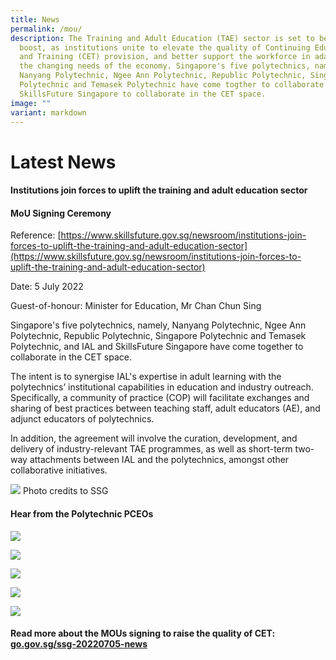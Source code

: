 ```yaml
---
title: News
permalink: /mou/
description: The Training and Adult Education (TAE) sector is set to be given a
  boost, as institutions unite to elevate the quality of Continuing Education
  and Training (CET) provision, and better support the workforce in adapting to
  the changing needs of the economy. Singapore's five polytechnics, namely
  Nanyang Polytechnic, Ngee Ann Polytechnic, Republic Polytechnic, Singapore
  Polytechnic and Temasek Polytechnic have come togther to collaborate with IAL,
  SkillsFuture Singapore to collaborate in the CET space.
image: ""
variant: markdown
---
```

# Latest News

#### Institutions join forces to uplift the training and adult education sector

#### MoU Signing Ceremony

Reference: [https://www.skillsfuture.gov.sg/newsroom/institutions-join-forces-to-uplift-the-training-and-adult-education-sector](https://www.skillsfuture.gov.sg/newsroom/institutions-join-forces-to-uplift-the-training-and-adult-education-sector)

Date: 5 July 2022

Guest-of-honour:
Minister for Education, Mr Chan Chun Sing

Singapore's five polytechnics, namely, Nanyang Polytechnic, Ngee Ann Polytechnic, Republic Polytechnic, Singapore Polytechnic and Temasek Polytechnic, and IAL and SkillsFuture Singapore have come together to collaborate in the CET space. 

The intent is to synergise IAL's expertise in adult learning with the polytechnics’ institutional capabilities in education and industry outreach. Specifically, a community of practice (COP) will facilitate exchanges and sharing of best practices between teaching staff, adult educators (AE), and adjunct educators of polytechnics. 

In addition, the agreement will involve the curation, development, and delivery of industry-relevant TAE programmes, as well as short-term two-way attachments between IAL and the polytechnics, amongst other collaborative initiatives.  

![](/images/mou.jpg)
Photo credits to SSG

#### Hear from the Polytechnic PCEOs

![](/images/quote%20instagram%20post.jpg)

![](/images/quote%20instagram%20post%20(1).jpg)

![](/images/quote%20instagram%20post%20(2).jpg)

![](/images/quote%20instagram%20post%20(4).jpg)

![](/images/quote%20instagram%20post%20(5).jpg)

   
#### Read more about the MOUs signing to raise the quality of CET: [go.gov.sg/ssg-20220705-news](http://go.gov.sg/ssg-20220705-news?fbclid=IwAR2WNCe7gY33o3H2JydFIHlHXnT4yLlEO-bm_CH_7cxYG481tI45MNrl21Y)